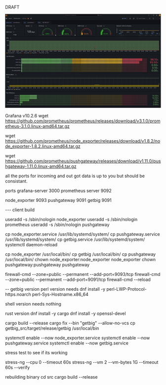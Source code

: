 
DRAFT

![App Screenshot](top.png)

Grafana v10.2.6 
wget https://github.com/prometheus/prometheus/releases/download/v3.1.0/prometheus-3.1.0.linux-amd64.tar.gz

wget https://github.com/prometheus/node_exporter/releases/download/v1.8.2/node_exporter-1.8.2.linux-amd64.tar.gz

wget https://github.com/prometheus/pushgateway/releases/download/v1.11.0/pushgateway-1.11.0.linux-amd64.tar.gz


all the ports for incoming and out got data is up to you but should be consistant. 

ports 
grafana-server 3000
prometheus server 9092

node_exporter 9093
pushgateway 9091
getbig 9091

--- client build

useradd -s /sbin/nologin node_exporter
useradd -s /sbin/nologin prometheus
useradd -s /sbin/nologin pushgateway


cp node_exporter.service /usr/lib/systemd/system/
cp pushgateway.service /usr/lib/systemd/system/
cp getbig.service /usr/lib/systemd/system/
systemctl daemon-reload

cp node_exporter /usr/local/bin/
cp getbig /usr/local/bin/
cp pushgateway /usr/local/bin/
chown node_exporter:node_exporter node_exporter
chown pushgateway:pushgateway pushgateway


firewall-cmd --zone=public --permanent --add-port=9093/tcp
firewall-cmd --zone=public --permanent --add-port=9091/tcp
firewall-cmd --reload

-- getbig version 
perl version needs
dnf install -y perl-LWP-Protocol-https.noarch perl-Sys-Hostname.x86_64

shell version needs nothing

rust version
dnf install -y cargo
dnf install -y openssl-devel

cargo build --release
cargo fix --bin "getbig" --allow-no-vcs
cp getbig_src/target/release/getbig /usr/local/bin

systemctl enable --now  node_exporter.service
systemctl enable --now  pushgateway.service
systemctl enable --now  getbig.service


stress test to see if its working

stress-ng --cpu 0 --timeout 60s
stress-ng --vm 2 --vm-bytes 1G --timeout 60s --verify


rebuilding binary 
cd src
cargo build --release

